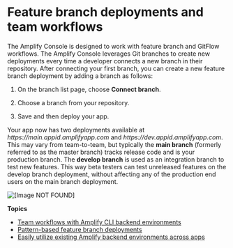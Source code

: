 # Feature branch deployments and team workflows<a name="multi-environments"></a>

The Amplify Console is designed to work with feature branch and GitFlow workflows\. The Amplify Console leverages Git branches to create new deployments every time a developer connects a new branch in their repository\. After connecting your first branch, you can create a new feature branch deployment by adding a branch as follows:

1. On the branch list page, choose **Connect branch**\.

1. Choose a branch from your repository\.

1. Save and then deploy your app\.

Your app now has two deployments available at *https://main\.appid\.amplifyapp\.com* and *https://dev\.appid\.amplifyapp\.com*\. This may vary from team\-to\-team, but typically the **main branch** \(formerly referred to as the master branch\) tracks release code and is your production branch\. The **develop branch** is used as an integration branch to test new features\. This way beta testers can test unreleased features on the develop branch deployment, without affecting any of the production end users on the main branch deployment\.

![\[Image NOT FOUND\]](http://docs.aws.amazon.com/amplify/latest/userguide/images/amplify-environments-1.png)

**Topics**
+ [Team workflows with Amplify CLI backend environments](team-workflows-with-amplify-cli-backend-environments.md)
+ [Pattern\-based feature branch deployments](pattern-based-feature-branch-deployments.md)
+ [Easily utilize existing Amplify backend environments across apps](reuse-backend-environments.md)